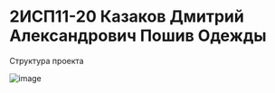 <h1> 2ИСП11-20 Казаков Дмитрий Александрович Пошив Одежды </h1>

<h> Структура проекта </h>


![image](https://user-images.githubusercontent.com/101355738/224075040-54af700f-f8d0-4266-b35d-7100366ff161.png)
